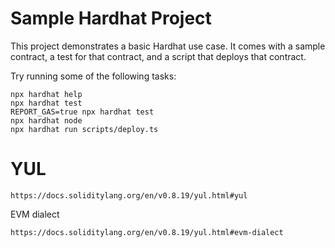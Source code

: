 # Sample Hardhat Project

This project demonstrates a basic Hardhat use case. It comes with a sample contract, a test for that contract, and a script that deploys that contract.

Try running some of the following tasks:

```shell
npx hardhat help
npx hardhat test
REPORT_GAS=true npx hardhat test
npx hardhat node
npx hardhat run scripts/deploy.ts
```

# YUL
```
https://docs.soliditylang.org/en/v0.8.19/yul.html#yul
```


EVM dialect
```
https://docs.soliditylang.org/en/v0.8.19/yul.html#evm-dialect
```
